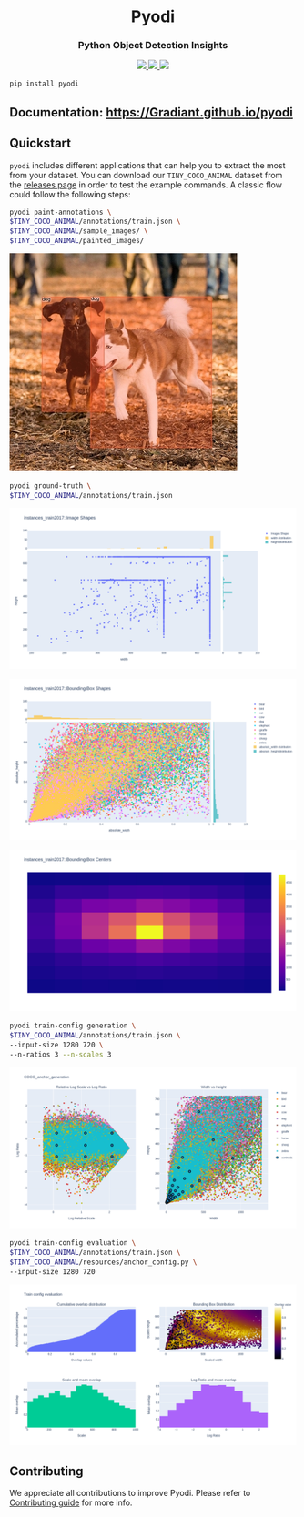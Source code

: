 <h1 align="center">
  <b>Pyodi</b><br>
</h1>

<h3 align="center">
  <b>Python Object Detection Insights</b><br>
</h3>

<p align="center">
    <a href="https://www.python.org/">
        <img src="https://img.shields.io/badge/Python-3.7-ff69b4.svg" />
    </a>
    <a href="https://github.com/Gradiant/pyodi/actions?query=workflow%3A%22Continuous+Integration%22">
        <img src="https://github.com/pyodi/pyodi/workflows/Continuous%20Integration/badge.svg?branch=master" />
    </a>
    <a href= "https://github.com/AntixK/PyTorch-VAE/blob/master/LICENSE.md">
        <img src="https://img.shields.io/badge/license-Apache2.0-blue.svg" />
    </a>
</p>

```bash
pip install pyodi
```

## Documentation: https://Gradiant.github.io/pyodi

## Quickstart

`pyodi` includes different applications that can help you to extract the most from your dataset. You can download our `TINY_COCO_ANIMAL` dataset from the [releases page](https://github.com/Gradiant/pyodi/releases) in order to test the example commands. A classic flow could follow the following steps:


```bash
pyodi paint-annotations \
$TINY_COCO_ANIMAL/annotations/train.json \
$TINY_COCO_ANIMAL/sample_images/ \
$TINY_COCO_ANIMAL/painted_images/
```

![COCO image with painted annotations](resources/coco_sample_82680.jpg)

```bash
pyodi ground-truth \
$TINY_COCO_ANIMAL/annotations/train.json
```

![Image shape distribution](docs/images/ground_truth/gt_img_shapes.png)

![Bbox distribution](docs/images/ground_truth/gt_bb_shapes.png)

![Bbox center distribution](docs/images/ground_truth/gt_bb_centers.png)

```bash
pyodi train-config generation \
$TINY_COCO_ANIMAL/annotations/train.json \
--input-size 1280 720 \
--n-ratios 3 --n-scales 3
```

![Anchor clustering plot](docs/images/train-config-generation/clusters.png)


```bash
pyodi train-config evaluation \
$TINY_COCO_ANIMAL/annotations/train.json \
$TINY_COCO_ANIMAL/resources/anchor_config.py \
--input-size 1280 720
```

![Anchor overlap plot](docs/images/train-config-evaluation/overlap.png)

## Contributing

We appreciate all contributions to improve Pyodi. Please refer to [Contributing guide](.github/CONTRIBUTING.md) for more info.
